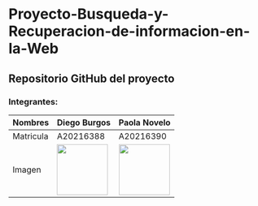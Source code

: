 # Proyecto-Busqueda-y-Recuperacion-de-informacion-en-la-Web


<h2>Repositorio GitHub del proyecto</h2>

<h3>Integrantes:</h3>

| Nombres | Diego Burgos | Paola Novelo   |
| ------------- | ------------- | ------------- | 
| Matricula  | A20216388  | A20216390  |
| Imagen | <img src="Recursos/Diego.jpeg"  width="100" height="100" />  | <img src="Recursos/IMG_7264.JPG"  width="100" height="100" />  | <img src="Recursos/Pau.jpeg"  width="100" height="100" /> | <img src="Recursos/Victor.jpeg"  width="100" height="100" /> 
